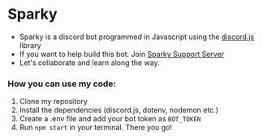 # Sparky
- Sparky is a discord bot programmed in Javascript using the [discord.js](https://discord.js.org/) library
- If you want to help build this bot. Join [Sparky Support Server](https://discord.gg/SAqb5Dcfek)
- Let's collaborate and learn along the way.

### How you can use my code: 
1. Clone my repository
2. Install the dependencies (discord.js, dotenv, nodemon etc.)
3. Create a .env file and add your bot token as `BOT_TOKEN`
4. Run `npm start` in your terminal. There you go!

